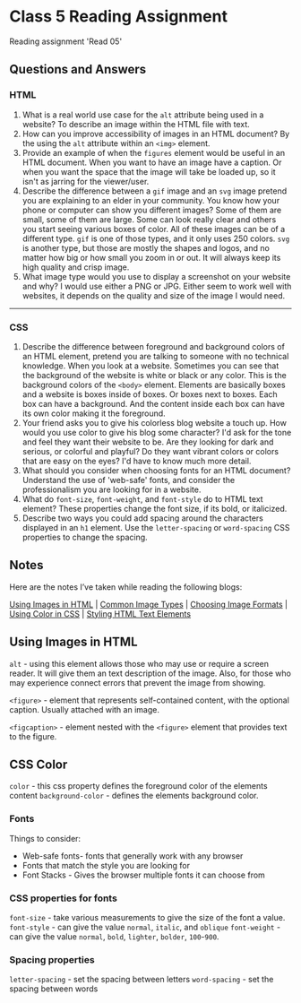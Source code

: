 # Class 5 Reading Assignment

Reading assignment 'Read 05'

## Questions and Answers

### HTML

1. What is a real world use case for the `alt` attribute being used in a website? To describe an image within the HTML file with text.
2. How can you improve accessibility of images in an HTML document? By the using the `alt` attribute within an `<img>` element.
3. Provide an example of when the `figures` element would be useful in an HTML document. When you want to have an image have a caption. Or when you want the space that the image will take be loaded up, so it isn't as jarring for the viewer/user.
4. Describe the difference between a `gif` image and an `svg` image pretend you are explaining to an elder in your community. You know how your phone or computer can show you different images? Some of them are small, some of them are large. Some can look really clear and others you start seeing various boxes of color. All of these images can be of a different type. `gif` is one of those types, and it only uses 250 colors. `svg` is another type, but those are mostly the shapes and logos, and no matter how big or how small you zoom in or out. It will always keep its high quality and crisp image.
5. What image type would you use to display a screenshot on your website and why? I would use either a PNG or JPG. Either seem to work well with websites, it depends on the quality and size of the image I would need.

-----------------------------------------------------------

### CSS

1. Describe the difference between foreground and background colors of an HTML element, pretend you are talking to someone with no technical knowledge. When you look at a website. Sometimes you can see that the background of the website is white or black or any color. This is the background colors of the `<body>` element. Elements are basically boxes and a website is boxes inside of boxes. Or boxes next to boxes. Each box can have a background. And the content inside each box can have its own color making it the foreground.
2. Your friend asks you to give his colorless blog website a touch up. How would you use color to give his blog some character? I'd ask for the tone and feel they want their website to be. Are they looking for dark and serious, or colorful and playful? Do they want vibrant colors or colors that are easy on the eyes? I'd have to know much more detail.
3. What should you consider when choosing fonts for an HTML document? Understand the use of 'web-safe' fonts, and consider the professionalism you are looking for in a website.
4. What do `font-size`, `font-weight`, and `font-style` do to HTML text element? These properties change the font size, if its bold, or italicized.
5. Describe two ways you could add spacing around the characters displayed in an `h1` element. Use the `letter-spacing` or `word-spacing` CSS properties to change the spacing.

## Notes

Here are the notes I’ve taken while reading the following blogs:

[Using Images in HTML](https://developer.mozilla.org/en-US/docs/Learn/HTML/Multimedia_and_embedding/Images_in_HTML) \| [Common Image Types](https://developer.mozilla.org/en-US/docs/Web/Media/Formats/Image_types) \| [Choosing Image Formats](https://developer.mozilla.org/en-US/docs/Web/Media/Formats/Image_types#choosing_an_image_format) \| [Using Color in CSS](https://developer.mozilla.org/en-US/docs/Web/CSS/CSS_Colors/Applying_color) \| [Styling HTML Text Elements](https://developer.mozilla.org/en-US/docs/Learn/CSS/Styling_text/Fundamentals)

## Using Images in HTML

`alt` - using this element allows those who may use or require a screen reader. It will give them an text description of the image. Also, for those who may experience connect errors that prevent the image from showing.

`<figure>` - element that represents self-contained content, with the optional caption. Usually attached with an image.

`<figcaption>` - element nested with the `<figure>` element that provides text to the figure.

## CSS Color

`color` - this css property defines the foreground color of the elements content
`background-color` - defines the elements background color.

### Fonts

Things to consider:

* Web-safe fonts- fonts that generally work with any browser
* Fonts that match the style you are looking for
* Font Stacks - Gives the browser multiple fonts it can choose from

### CSS properties for fonts

`font-size` - take various measurements to give the size of the font a value.
`font-style` - can give the value `normal`, `italic`, and `oblique`
`font-weight` - can give the value `normal`, `bold`, `lighter`, `bolder`, `100`-`900`.

### Spacing properties

`letter-spacing` - set the spacing between letters
`word-spacing` - set the spacing between words